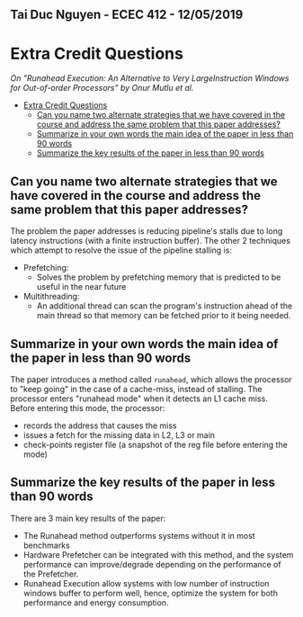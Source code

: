 ## Tai Duc Nguyen - ECEC 412 - 12/05/2019

# Extra Credit Questions 
*On "Runahead Execution: An Alternative to Very LargeInstruction Windows for Out-of-order Processors" by Onur Mutlu et al.*

- [Extra Credit Questions](#extra-credit-questions)
  - [Can you name two alternate strategies that we have covered in the course and address the same problem that this paper addresses?](#can-you-name-two-alternate-strategies-that-we-have-covered-in-the-course-and-address-the-same-problem-that-this-paper-addresses)
  - [Summarize in your own words the main idea of the paper in less than 90 words](#summarize-in-your-own-words-the-main-idea-of-the-paper-in-less-than-90-words)
  - [Summarize the key results of the paper in less than 90 words](#summarize-the-key-results-of-the-paper-in-less-than-90-words)
  

## Can you name two alternate strategies that we have covered in the course and address the same problem that this paper addresses?

The problem the paper addresses is reducing pipeline's stalls due to long latency instructions (with a finite instruction buffer). The other 2 techniques which attempt to resolve the issue of the pipeline stalling is:
- Prefetching:
  - Solves the problem by prefetching memory that is predicted to be useful in the near future
- Multithreading:
  - An additional thread can scan the program's instruction ahead of the main thread so that memory can be fetched prior to it being needed.


## Summarize in your own words the main idea of the paper in less than 90 words

The paper introduces a method called `runahead`, which allows the processor to "keep going" in the case of a cache-miss, instead of stalling. The processor enters "runahead mode" when it detects an L1 cache miss. Before entering this mode, the processor:
- records the address that causes the miss
- issues a fetch for the missing data in L2, L3 or main
- check-points register file (a snapshot of the reg file before entering the mode)



## Summarize the key results of the paper in less than 90 words

There are 3 main key results of the paper:
- The Runahead method outperforms systems without it in most benchmarks
- Hardware Prefetcher can be integrated with this method, and the system performance can improve/degrade depending on the performance of the Prefetcher.
- Runahead Execution allow systems with low number of instruction windows buffer to perform well, hence, optimize the system for both performance and energy consumption.
